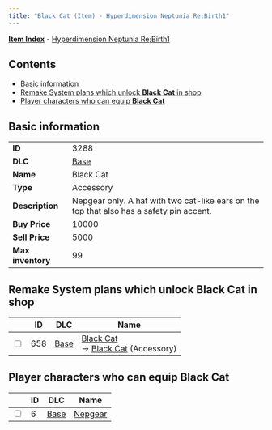 ```yaml
---
title: "Black Cat (Item) - Hyperdimension Neptunia Re;Birth1"
---
```


[**Item Index**](/neptunia/rb1/item/index.html) - [Hyperdimension Neptunia Re;Birth1](/neptunia/rb1)

## Contents

- [Basic information](#basic-information)
- [Remake System plans which unlock **Black Cat** in shop](#remake-system-plans-which-unlock-black-cat-in-shop)
- [Player characters who can equip **Black Cat**](#player-characters-who-can-equip-black-cat)

## Basic information

|   |   |
| -- | -- |
| **ID** | 3288 |
| **DLC** | [Base](/neptunia/rb1/dlc/1-base.html) |
| **Name** | Black Cat |
| **Type** | Accessory |
| **Description** | Nepgear only. A hat with two cat-like ears on the top that also has a safety pin accent. |
| **Buy Price** | 10000 |
| **Sell Price** | 5000 |
| **Max inventory** | 99 |

## Remake System plans which unlock **Black Cat** in shop

|    | ID | DLC | Name |
| -- | -- | --- | ---- |
| <input type="checkbox" id="rb1-remake-1-658" class="trackbox" /> | 658 | [Base](/neptunia/rb1/dlc/1-base.html) | [Black Cat](/neptunia/rb1/remake/1-658-black-cat.html)<br />→ [Black Cat](/neptunia/rb1/item/1-3288-black-cat.html) (Accessory) |

## Player characters who can equip **Black Cat**

|    | ID | DLC | Name |
| -- | -- | --- | ---- |
| <input type="checkbox" id="rb1-player-1-6" class="trackbox" /> | 6 | [Base](/neptunia/rb1/dlc/1-base.html) | [Nepgear](/neptunia/rb1/player/1-6-nepgear.html) |